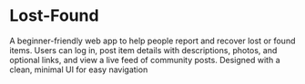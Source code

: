 # Lost-Found
A beginner-friendly web app to help people report and recover lost or found items. Users can log in, post item details with descriptions, photos, and optional links, and view a live feed of community posts. Designed with a clean, minimal UI for easy navigation
